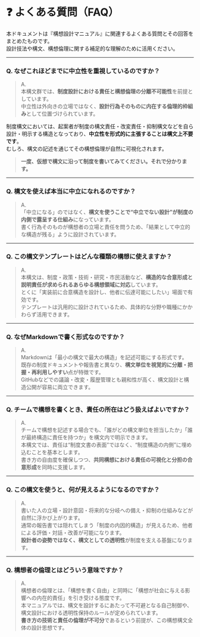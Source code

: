 # ❓ よくある質問（FAQ）

本ドキュメントは『構想設計マニュアル』に関連するよくある質問とその回答をまとめたものです。  
設計技法や構文、構想倫理に関する補足的な理解のために活用ください。

---

### Q. なぜこれほどまでに中立性を重視しているのですか？

> A.  
> 本構文群では、**制度設計における責任と構想倫理の分離不可能性**を前提としています。  
> 中立性は外向きの立場ではなく、**設計行為そのものに内在する倫理的枠組み**として位置づけられています。

制度構文においては、起案者が制度の構文責任・改変責任・抑制構文などを自ら設計・明示する構造となっており、**中立性を形式的に主張することは構文上不要です**。  
むしろ、構文の記述を通じてその構想倫理が自然に可視化されます。

> **一度、仮想で構文に沿って制度を書いてみてください。それで分かります。**

---

### Q. 構文を使えば本当に中立になれるのですか？

> A.  
> 「中立になる」のではなく、**構文を使うことで“中立でない設計”が制度の内側で露呈する仕組み**になっています。  
> 書く行為そのものが構想者の立場と責任を問うため、「結果として中立的な構造が残る」ように設計されています。


---

### Q. この構文テンプレートはどんな種類の構想に使えますか？

> A.  
> 本構文は、制度・政策・技術・研究・市民活動など、**構造的な合意形成と説明責任が求められるあらゆる構想領域に対応**しています。  
> とくに「実装前に合意構造を設計し、他者に伝達可能にしたい」場面で有効です。  
> テンプレートは汎用的に設計されているため、具体的な分野や職種にかかわらず活用できます。

---

### Q. なぜMarkdownで書く形式なのですか？

> A.  
> Markdownは「最小の構文で最大の構造」を記述可能にする形式です。  
> 既存の制度ドキュメントや報告書と異なり、**構文単位を視覚的に分離・把握・再利用しやすい**点が特徴です。  
> GitHubなどでの議論・改変・履歴管理とも親和性が高く、構文設計と構造公開が容易に両立できます。

---

### Q. チームで構想を書くとき、責任の所在はどう扱えばよいですか？

> A.  
> チームで構想を記述する場合でも、「誰がどの構文単位を担当したか」「誰が最終構造に責任を持つか」を構文内で明示できます。  
> 本構文では、責任は“制度文書の表面”ではなく、“制度構造の内側”に埋め込むことを基本とします。  
> 書き方の自由度を確保しつつ、**共同構想における責任の可視化と分担の合意形成**を同時に支援します。

---

### Q. この構文を使うと、何が見えるようになるのですか？

> A.  
> 書いた人の立場・設計意図・将来的な分岐への備え・抑制の仕組みなどが自然に浮かび上がります。  
> 通常の報告書では隠れてしまう「制度の内因的構造」が見えるため、他者による評価・対話・改善が可能になります。  
> **設計者の姿勢ではなく、構文としての透明性**が制度を支える基盤になります。

---

### Q. 構想者の倫理とはどういう意味ですか？

> A.  
> 構想者の倫理とは、「構想を書く自由」と同時に「構想が社会に与える影響への内在的責任」を引き受ける態度です。  
> 本マニュアルでは、構文を設計するにあたって不可避となる自己制御や、構文設計における透明性保持のルールが定められています。  
> **書き方の技術と責任の倫理が不可分**であるという前提が、この構想構文全体の設計思想です。
